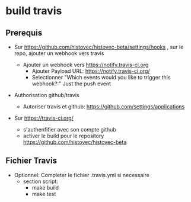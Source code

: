 # build travis

## Prerequis
* Sur https://github.com/histovec/histovec-beta/settings/hooks , sur le repo, ajouter un webhook vers travis
  * Ajouter un webhook vers https://notify.travis-ci.org
    * Ajouter Payload URL: https://notify.travis-ci.org/
    * Selectionner "Which events would you like to trigger this webhook?:" Just the push event

* Authorisation github/travis
  * Autoriser travis et github: https://github.com/settings/applications

* Sur https://travis-ci.org/
  * s'authenfifier avec son compte github
  * activer le build pour le repository https://github.com/histovec/histovec-beta

## Fichier Travis
* Optionnel: Completer le fichier .travis.yml si necessaire
  * section script:
    - make build
    - make test
